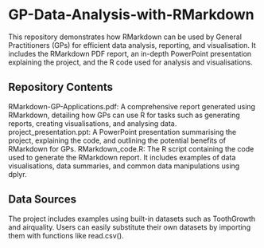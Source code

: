 # GP-Data-Analysis-with-RMarkdown
This repository demonstrates how RMarkdown can be used by General Practitioners (GPs) for efficient data analysis, reporting, and visualisation. It includes the RMarkdown PDF report, an in-depth PowerPoint presentation explaining the project, and the R code used for analysis and visualisations.

## Repository Contents

RMarkdown-GP-Applications.pdf: A comprehensive report generated using RMarkdown, detailing how GPs can use R for tasks such as generating reports, creating visualisations, and analysing data.
project_presentation.ppt: A PowerPoint presentation summarising the project, explaining the code, and outlining the potential benefits of RMarkdown for GPs.
RMarkdown_code.R: The R script containing the code used to generate the RMarkdown report. It includes examples of data visualisations, data summaries, and common data manipulations using dplyr.

## Data Sources

The project includes examples using built-in datasets such as ToothGrowth and airquality.
Users can easily substitute their own datasets by importing them with functions like read.csv().
